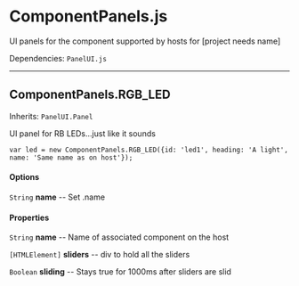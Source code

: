 # ComponentPanels.js

UI panels for the component supported by hosts for [project needs name]

Dependencies: `PanelUI.js` 

---

## ComponentPanels.RGB_LED

Inherits: `PanelUI.Panel`

UI panel for RB LEDs...just like it sounds

```
var led = new ComponentPanels.RGB_LED({id: 'led1', heading: 'A light', name: 'Same name as on host'});
```

#### Options

`String` **name** -- Set .name

#### Properties

`String` **name** -- Name of associated component on the host

`[HTMLElement]` **sliders** -- div to hold all the sliders

`Boolean` **sliding** -- Stays true for 1000ms after sliders are slid

